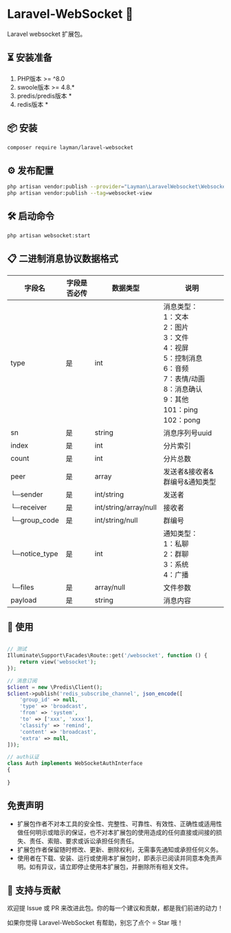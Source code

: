 # Laravel-WebSocket 🔐

Laravel websocket 扩展包。

## ⏳ 安装准备

1. PHP版本 >= ^8.0
2. swoole版本 >= 4.8.*
3. predis/predis版本 *
4. redis版本 *

## 📦 安装

```bash
composer require layman/laravel-websocket
```

## ⚙️ 发布配置

```bash
php artisan vendor:publish --provider="Layman\LaravelWebsocket\WebsocketServiceProvider" --tag=websocket
php artisan vendor:publish --tag=websocket-view
```

## 🛠️ 启动命令

```bash
php artisan websocket:start
```

## 📋 二进制消息协议数据格式

| 字段名           | 字段是否必传 | 数据类型                  | 说明                                                                                                           |
|---------------|--------|-----------------------|--------------------------------------------------------------------------------------------------------------|
| type          | 是      | int                   | 消息类型：<br>1：文本<br>2：图片<br>3：文件<br>4：视屏<br>5：控制消息<br>6：音频<br>7：表情/动画<br>8：消息确认<br>9：其他<br>101：ping<br>102：pong |
| sn            | 是      | string                | 消息序列号uuid                                                                                                    |
| index         | 是      | int                   | 分片索引                                                                                                         |
| count         | 是      | int                   | 分片总数                                                                                                         |
| peer          | 是      | array                 | 发送者&接收者&群编号&通知类型                                                                                             |
| └─sender      | 是      | int/string            | 发送者                                                                                                          |
| └─receiver    | 是      | int/string/array/null | 接收者                                                                                                          |
| └─group_code  | 是      | int/string/null       | 群编号                                                                                                          |
| └─notice_type | 是      | int                   | 通知类型：<br>1：私聊<br>2：群聊<br>3：系统<br>4：广播<br>                                                                    |
| └─files       | 是      | array/null            | 文件参数                                                                    |
| payload       | 是      | string                | 消息内容                                                                                                         |

## 🚀 使用

```php

// 测试
Illuminate\Support\Facades\Route::get('/websocket', function () {
    return view('websocket');
});

// 消息订阅
$client = new \Predis\Client();
$client->publish('redis_subscribe_channel', json_encode([
    'group_id' => null,
    'type' => 'broadcast',
    'from' => 'system',
    'to' => ['xxx', 'xxxx'],
    'classify' => 'remind',
    'content' => 'broadcast',
    'extra' => null,
]));

// auth认证
class Auth implements WebSocketAuthInterface
{
    
}
```

## 免责声明

- 扩展包作者不对本工具的安全性、完整性、可靠性、有效性、正确性或适用性做任何明示或暗示的保证，也不对本扩展包的使用造成的任何直接或间接的损失、责任、索赔、要求或诉讼承担任何责任。
- 扩展包作者保留随时修改、更新、删除权利，无需事先通知或承担任何义务。
- 使用者在下载、安装、运行或使用本扩展包时，即表示已阅读并同意本免责声明。如有异议，请立即停止使用本扩展包，并删除所有相关文件。

## 🙌 支持与贡献

欢迎提 Issue 或 PR 来改进此包。你的每一个建议和贡献，都是我们前进的动力！

如果你觉得 Laravel-WebSocket 有帮助，别忘了点个 ⭐ Star 哦！

